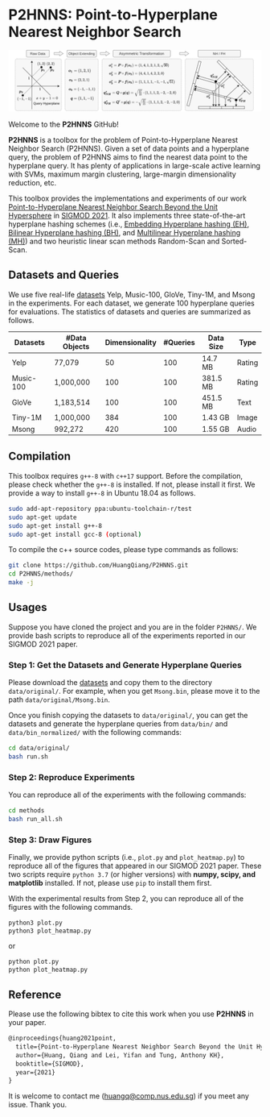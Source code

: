 # P2HNNS: Point-to-Hyperplane Nearest Neighbor Search

<img src="p2h-overview.jpg"/>

Welcome to the **P2HNNS** GitHub!

**P2HNNS** is a toolbox for the problem of Point-to-Hyperplane Nearest Neighbor Search (P2HNNS). Given a set of data points and a hyperplane query, the problem of P2HNNS aims to find the nearest data point to the hyperplane query. It has plenty of applications in large-scale active learning with SVMs, maximum margin clustering, large-margin dimensionality reduction, etc.

This toolbox provides the implementations and experiments of our work [Point-to-Hyperplane Nearest Neighbor Search Beyond the Unit Hypersphere](https://drive.google.com/file/d/1SzVDUXSFCBg0FwuD19q2R2Wz3w8bQ6-3/view?usp=sharing) in [SIGMOD 2021](https://2021.sigmod.org/). It also implements three state-of-the-art hyperplane hashing schemes (i.e., [Embedding Hyperplane hashing (EH)](https://citeseerx.ist.psu.edu/viewdoc/download?doi=10.1.1.185.4684&rep=rep1&type=pdf), [Bilinear Hyperplane hashing (BH)](https://icml.cc/Conferences/2012/papers/16.pdf), and [Multilinear Hyperplane hashing (MH)](https://openaccess.thecvf.com/content_cvpr_2016/papers/Liu_Multilinear_Hyperplane_Hashing_CVPR_2016_paper.pdf)) and two heuristic linear scan methods Random-Scan and Sorted-Scan.

## Datasets and Queries

We use five real-life [datasets](https://drive.google.com/drive/folders/1aBFV4feZcLnQkDR7tjC-Kj7g3MpfBqv7?usp=sharing) Yelp, Music-100, GloVe, Tiny-1M, and Msong in the experiments. For each dataset, we generate 100 hyperplane queries for evaluations. The statistics of datasets and queries are summarized as follows.

| Datasets  | #Data Objects | Dimensionality | #Queries | Data Size | Type   |
| --------- | ------------- | -------------- | -------- | --------- | ------ |
| Yelp      | 77,079        | 50             | 100      | 14.7 MB   | Rating |
| Music-100 | 1,000,000     | 100            | 100      | 381.5 MB  | Rating |
| GloVe     | 1,183,514     | 100            | 100      | 451.5 MB  | Text   |
| Tiny-1M   | 1,000,000     | 384            | 100      | 1.43 GB   | Image  |
| Msong     | 992,272       | 420            | 100      | 1.55 GB   | Audio  |

## Compilation

This toolbox requires ```g++-8``` with ```c++17``` support. Before the compilation, please check whether the `g++-8` is installed. If not, please install it first. We provide a way to install `g++-8` in Ubuntu 18.04 as follows.

```bash
sudo add-apt-repository ppa:ubuntu-toolchain-r/test
sudo apt-get update
sudo apt-get install g++-8
sudo apt-get install gcc-8 (optional)
```

To compile the c++ source codes, please type commands as follows:

```bash
git clone https://github.com/HuangQiang/P2HNNS.git
cd P2HNNS/methods/
make -j
```

## Usages

Suppose you have cloned the project and you are in the folder `P2HNNS/`. We provide bash scripts to reproduce all of the experiments reported in our SIGMOD 2021 paper.

### Step 1: Get the Datasets and Generate Hyperplane Queries

Please download the [datasets](https://drive.google.com/drive/folders/1aBFV4feZcLnQkDR7tjC-Kj7g3MpfBqv7?usp=sharing) and copy them to the directory `data/original/`. For example, when you get `Msong.bin`, please move it to the path `data/original/Msong.bin`.

Once you finish copying the datasets to `data/original/`, you can get the datasets and generate the hyperplane queries from `data/bin/` and `data/bin_normalized/` with the following commands:

```bash
cd data/original/
bash run.sh
```

### Step 2: Reproduce Experiments

You can reproduce all of the experiments with the following commands:

```bash
cd methods
bash run_all.sh
```

### Step 3: Draw Figures

Finally, we provide python scripts (i.e., `plot.py` and `plot_heatmap.py`) to reproduce all of the figures that appeared in our SIGMOD 2021 paper. These two scripts require `python 3.7` (or higher versions) with **numpy, scipy, and matplotlib** installed. If not, please use `pip` to install them first.

With the experimental results from Step 2, you can reproduce all of the figures with the following commands.

```batch
python3 plot.py
python3 plot_heatmap.py
```

or

```batch
python plot.py
python plot_heatmap.py
```

## Reference

Please use the following bibtex to cite this work when you use **P2HNNS** in your paper.

```tex
@inproceedings{huang2021point,
  title={Point-to-Hyperplane Nearest Neighbor Search Beyond the Unit Hypersphere},
  author={Huang, Qiang and Lei, Yifan and Tung, Anthony KH},
  booktitle={SIGMOD},
  year={2021}
}
```

It is welcome to contact me (huangq@comp.nus.edu.sg) if you meet any issue. Thank you.
